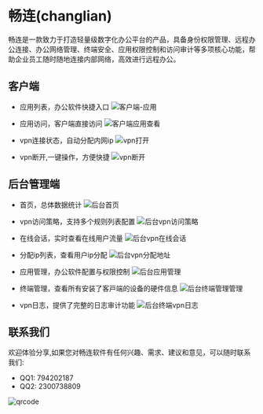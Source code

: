 # 畅连(changlian)
畅连是一款致力于打造轻量级数字化办公平台的产品，具备身份权限管理、远程办公连接、办公网络管理、终端安全、应用权限控制和访问审计等多项核心功能，帮助企业员工随时随地连接内部网络，高效进行远程办公。

## 客户端
- 应用列表，办公软件快捷入口
![客户端-应用](https://github.com/zyangk/changlian/assets/13983108/e998da99-fc14-491e-9b8d-2a9b11cb0e4f)

- 应用访问，客户端直接访问
![客户端应用查看](https://github.com/zyangk/changlian/assets/13983108/ce4c8397-4557-4e92-a255-963a9ef8be55)

- vpn连接状态，自动分配内网ip
![vpn打开](https://github.com/zyangk/changlian/assets/13983108/ae380400-8595-449a-a929-74bb76d8c58d)

- vpn断开,一键操作，方便快捷
![vpn断开](https://github.com/zyangk/changlian/assets/13983108/9e2ba329-5c59-4582-8e54-2a135231c1f5)


## 后台管理端
- 首页，总体数据统计
![后台首页](https://github.com/zyangk/changlian/assets/13983108/77c2b3d4-7b11-4e64-b8bf-192c985531e7)
- vpn访问策略，支持多个规则列表配置
![后台vpn访问策略](https://github.com/zyangk/changlian/assets/13983108/721fc454-8ac2-4236-9c44-34d337a03e38)

- 在线会话，实时查看在线用户流量
![后台vpn在线会话](https://github.com/zyangk/changlian/assets/13983108/c067493c-f36a-4ac8-b262-32cf6167ac7f)

- 分配ip列表，查看用户ip分配
![后台vpn分配地址](https://github.com/zyangk/changlian/assets/13983108/b4466c62-b54f-4852-b233-5c04a1276e52)

- 应用管理，办公软件配置与权限控制
![后台应用管理](https://github.com/zyangk/changlian/assets/13983108/635d8bb3-e26d-47c6-b67a-0a75a16d5458)

- 终端管理，查看所有安装了客⼾端的设备的硬件信息
![后台终端管理管理](https://github.com/zyangk/changlian/assets/13983108/332d9bfc-29be-4079-9b6a-9a0d247c61bd)

- vpn日志，提供了完整的⽇志审计功能
![后台终端vpn日志](https://github.com/zyangk/changlian/assets/13983108/8a954fcf-bbe8-4974-9d32-d05ff7f753db)



## 联系我们  
欢迎体验分享,如果您对畅连软件有任何兴趣、需求、建议和意见，可以随时联系我们:
- QQ1: 794202187
- QQ2: 2300738809
  
![qrcode](https://github.com/zyangk/changlian/assets/13983108/6cf9fe79-1f35-443d-98d6-38e11460d702)

